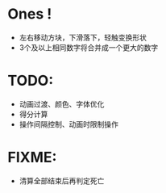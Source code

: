 # Ones !

- 左右移动方块，下滑落下，轻触变换形状
- 3个及以上相同数字将合并成一个更大的数字

# TODO:
- 动画过渡、颜色、字体优化
- 得分计算
- 操作间隔控制、动画时限制操作

# FIXME:
- 清算全部结束后再判定死亡